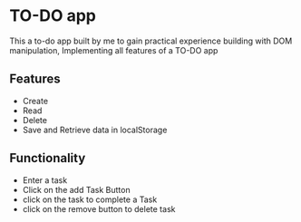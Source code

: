 # TO-DO app

This a to-do app built by me to gain practical experience building with DOM manipulation, Implementing all features of a TO-DO app

## Features

- Create
- Read
- Delete
- Save and Retrieve data in localStorage

## Functionality

- Enter a task
- Click on the add Task Button
- click on the task to complete a Task
- click on the remove button to delete task
